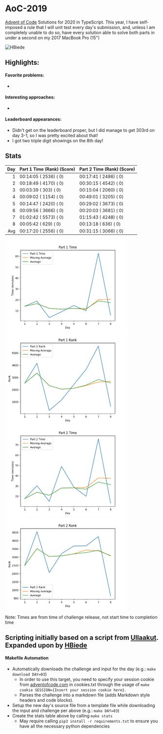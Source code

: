 # AoC-2019
[Advent of Code](https://adventofcode.com) Solutions for 2020 in TypeScript.
This year, I have self-imposed a rule that I will unit test every day's submission, and, unless I am completely unable
to do so, have every solution able to solve both parts in under a second on my 2017 MacBook Pro (15") 

![HBiede](https://circleci.com/gh/hbiede/AoC-2020.svg?style=svg)

## Highlights:

#### Favorite problems:

* 

#### Interesting approaches:

* 

#### Leaderboard appearances:

* Didn't get on the leaderboard proper, but I did manage to get 303rd on day 3-1,
  so I was pretty excited about that!
* I got two triple digit showings on the 8th day!

## Stats
| Day | Part 1 Time (Rank) (Score) | Part 2 Time (Rank) (Score) |
|----:|----------------------------|----------------------------|
|   1 | 00:14:05 ( 2536) (  0)     | 00:17:41 ( 2486) (  0)     |
|   2 | 00:18:49 ( 4170) (  0)     | 00:30:15 ( 4542) (  0)     |
|   3 | 00:03:39 (  303) (  0)     | 00:15:04 ( 2060) (  0)     |
|   4 | 00:09:02 ( 1154) (  0)     | 00:49:01 ( 3205) (  0)     |
|   5 | 00:14:47 ( 2420) (  0)     | 00:29:02 ( 3673) (  0)     |
|   6 | 00:09:56 ( 3666) (  0)     | 00:20:03 ( 3681) (  0)     |
|   7 | 01:02:42 ( 5573) (  0)     | 01:15:43 ( 4248) (  0)     |
|   8 | 00:05:42 (  629) (  0)     | 00:13:18 (  636) (  0)     |
| Avg | 00:17:20 ( 2556) (  0)     | 00:31:15 ( 3066) (  0)     |


<img alt="Part 1 Time Stats" src="statsImages/part1time.png" width=400> <img alt="Part 1 Rank" src="statsImages/part1rank.png" width=400>
<img alt="Part 2 Time Stats" src="statsImages/part2time.png" width=400> <img alt="Part 2 Rank" src="statsImages/part2rank.png" width=400>

Note: Times are from time of challenge release, not start time to completion time

## Scripting initially based on a script from [Ullaakut](https://github.com/Ullaakut/aoc19). Expanded upon by [HBiede](https://github.com/hbiede)
#### Makefile Automation
* Automatically downloads the challenge and input for the day (e.g.: `make download DAY=03`)
  * In order to use this target, you need to specify your session cookie from [adventofcode.com](https://adventofcode.com) in cookies.txt through the usage of `make cookie SESSION={Insert your session cookie here}`.
  * Parses the challenge into a markdown file (adds Markdown style headers and code blocks).
* Setup the new day's source file from a template file while downloading the input and challenge per above (e.g.: `make DAY=03`)
* Create the stats table above by calling `make stats`
  * May require calling `pip3 install -r requirements.txt` to ensure you have all the necessary python dependencies
